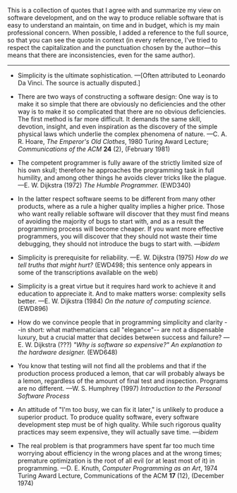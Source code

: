 <!--
 =============================================================================
                         Copyright 2020 Gennaro Prota

                   Licensed under the 3-Clause BSD License.
              (See accompanying file 3_CLAUSE_BSD_LICENSE.txt or
               <https://opensource.org/licenses/BSD-3-Clause>.)

                                     --

  Since this is just a compilation of sentences by others, I'm not sure the
  copyright notice and the license reference above are required or make any
  sense. But I see that e.g. Wikiquote explicitly declares a license, so...
 _____________________________________________________________________________
-->

This is a collection of quotes that I agree with and summarize my view on
software development, and on the way to produce reliable software that is easy
to understand an maintain, on time and in budget, which is my main professional
concern. When possible, I added a reference to the full source, so that you can
see the quote in context (in every reference, I've tried to respect the
capitalization and the punctuation chosen by the author&mdash;this means that
there are inconsistencies, even for the same author).

---

 - Simplicity is the ultimate sophistication. &mdash;[Often attributed to
   Leonardo Da Vinci. The source is actually disputed.]

 - There are two ways of constructing a software design: One way is to make it
   so simple that there are obviously no deficiencies and the other way is to
   make it so complicated that there are no obvious deficiencies. The first
   method is far more difficult. It demands the same skill, devotion, insight,
   and even inspiration as the discovery of the simple physical laws which
   underlie the complex phenomena of nature. &mdash;C. A. R. Hoare, *The
   Emperor's Old Clothes*, 1980 Turing Award Lecture; *Communications of the
   ACM* **24** (2), (February 1981)

 - The competent programmer is fully aware of the strictly limited size of his
   own skull; therefore he approaches the programming task in full humility, and
   among other things he avoids clever tricks like the plague. &mdash;E. W.
   Dijkstra (1972) *The Humble Programmer.* (EWD340)

 - In the latter respect software seems to be different from many other
   products, where as a rule a higher quality implies a higher price. Those who
   want really reliable software will discover that they must find means of
   avoiding the majority of bugs to start with, and as a result the programming
   process will become cheaper. If you want more effective programmers, you will
   discover that they should not waste their time debugging, they should not
   introduce the bugs to start with. &mdash;*ibidem*

 - Simplicity is prerequisite for reliability. &mdash;E. W. Dijkstra (1975) *How
   do we tell truths that might hurt?* (EWD498; this sentence only appears in
   some of the transcriptions available on the web)

 - Simplicity is a great virtue but it requires hard work to achieve it and
   education to appreciate it. And to make matters worse: complexity sells
   better. &mdash;E. W. Dijkstra (1984) *On the nature of computing science.*
   (EWD896)

 - How do we convince people that in programming simplicity and clarity --in
   short: what mathematicians call "elegance"-- are not a dispensable luxury,
   but a crucial matter that decides between success and failure? &mdash;E. W.
   Dijkstra (???) *"Why is software so expensive?" An explanation to the
   hardware designer.* (EWD648)

 - You know that testing will not find all the problems and that if the
   production process produced a lemon, that car will probably always be a
   lemon, regardless of the amount of final test and inspection. Programs are no
   different. &mdash;W. S. Humphrey (1997) *Introduction to the Personal
   Software Process*

 - An attitude of "I'm too busy, we can fix it later," is unlikely to produce a
   superior product. To produce quality software, every software development
   step must be of high quality. While such rigorous quality practices may seem
   expensive, they will actually save time. &mdash;*ibidem*

 - The real problem is that programmers have spent far too much time worrying
   about efficiency in the wrong places and at the wrong times; premature
   optimization is the root of all evil (or at least most of it) in programming.
   &mdash;D. E. Knuth, *Computer Programming as an Art*, 1974 Turing Award
   Lecture, Communications of the ACM **17** (12), (December 1974)
